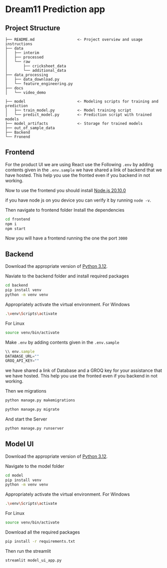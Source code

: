 # Dream11 Prediction app

## Project Structure

```
├── README.md                   <- Project overview and usage instructions
├── data                       
│   ├── interim                
│   ├── processed             
│   └── raw                     
│       ├── cricksheet_data     
│       └── additional_data     
├── data_processing             
│   ├── data_download.py       
│   └── feature_engineering.py  
├── docs                       
│   └── video_demo

├── model                       <- Modeling scripts for training and prediction
│   ├── train_model.py          <- Model training script
│   └── predict_model.py        <- Prediction script with trained models
├── model_artifacts             <- Storage for trained models
├── out_of_sample_data          
├── Backend
└── Fronend                          
```

## Frontend

For the product UI we are using React 
use the Following `.env` by adding contents given in the `.env.sample` we have shared a link of backend that we have hosted. This help you use the fronted even if you backend in not working.

Now to use the frontend you should install  [Node.js 20.10.0](https://nodejs.org/en/download/)

if you have node js on you device you can verify it by running `node -v`.

Then navigate to frontend folder
Install the dependencies

```bash
cd frontend
npm i
npm start
```

Now you will have a frontend running the one the port `3000`


## Backend


Download the appropriate version of [Python 3.12](https://www.python.org/downloads/release/python-3120/).

Naviate to the backend folder and install  required packages

```bash
cd backend
pip install venv
python -m venv venv
```
Appropriately activate the virtual environment. 
For Windows
```bash
.\venv\Scripts\activate
```
For Linux
```bash
source venv/bin/activate
```

Make `.env` by adding contents given in the `.env.sample`
```javascript
\\ env.sample
DATABASE_URL=""
GROQ_API_KEY=""
```
we have shared a link of Database and a GROQ key for your assistance that we have hosted. This help you use the fronted even if you backend in not working.


Then we migrations 
```bash
python manage.py makemigrations

python manage.py migrate
```
And start the Server
```bash
python manage.py runserver
```


## Model UI

Download the appropriate version of [Python 3.12](https://www.python.org/downloads/release/python-3120/).

Navigate to the model folder

```bash
cd model
pip install venv
python -m venv venv
```
Appropriately activate the virtual environment. 
For Windows
```bash
.\venv\Scripts\activate
```
For Linux
```bash
source venv/bin/activate
```
Download all the required packages

```bash
pip install -r requirements.txt
```

Then run the streamlit
```bash
streamlit model_ui_app.py
```